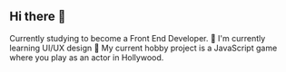 ## Hi there 👋

Currently studying to become a Front End Developer.
🌱 I'm currently learning UI/UX design
🔭 My current hobby project is a JavaScript game where you play as an actor in Hollywood.

<!--
**ninerino/ninerino** is a ✨ _special_ ✨ repository because its `README.md` (this file) appears on your GitHub profile.

Here are some ideas to get you started:

- 🔭 I’m currently working on ...
- 🌱 I’m currently learning ...
- 👯 I’m looking to collaborate on ...
- 🤔 I’m looking for help with ...
- 💬 Ask me about ...
- 📫 How to reach me: ...
- 😄 Pronouns: ...
- ⚡ Fun fact: ...
-->
